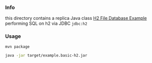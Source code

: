 ### Info

this directory contains a replica Java class [H2 File Database Example](https://www.javatips.net/blog/h2-file-database-example) performing SQL on h2 via JDBC
`jdbc:h2`

### Usage

```sh
mvn package
```
```sh
java -jar target/example.basic-h2.jar
```
